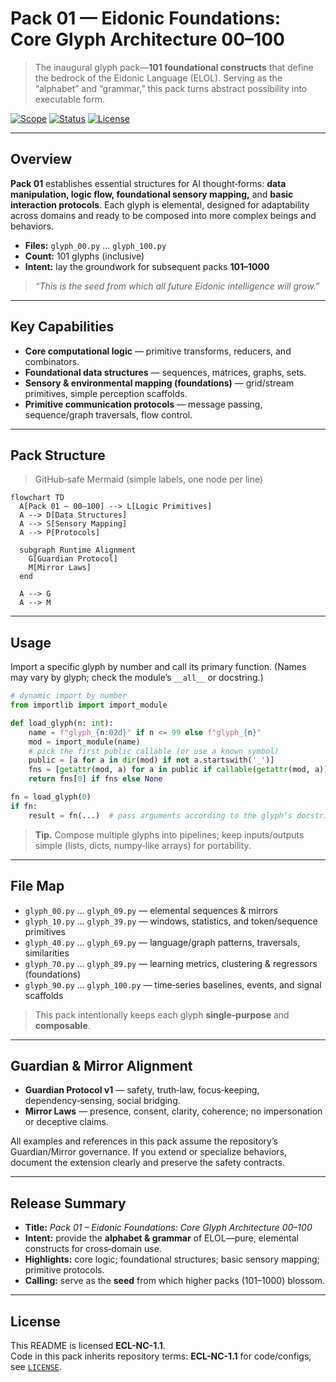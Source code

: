 <!--
SPDX-License-Identifier: ECL-NC-1.1
SPDX-FileCopyrightText: © 2024–2025 S1ngular D2ality
-->

# Pack 01 — Eidonic Foundations: Core Glyph Architecture **00–100**

> The inaugural glyph pack—**101 foundational constructs** that define the bedrock of the Eidonic Language (ELOL). Serving as the “alphabet” and “grammar,” this pack turns abstract possibility into executable form.

[![Scope](https://img.shields.io/badge/scope-00–100-informational)](#overview)
[![Status](https://img.shields.io/badge/status-stable-00b894)](#overview)
[![License](https://img.shields.io/badge/license-ECL-NC%201.1-111111)](../LICENSE)

---

## Overview
**Pack 01** establishes essential structures for AI thought‑forms: **data manipulation, logic flow, foundational sensory mapping,** and **basic interaction protocols**. Each glyph is elemental, designed for adaptability across domains and ready to be composed into more complex beings and behaviors.

- **Files:** `glyph_00.py` … `glyph_100.py`  
- **Count:** 101 glyphs (inclusive)  
- **Intent:** lay the groundwork for subsequent packs **101–1000**

> *“This is the seed from which all future Eidonic intelligence will grow.”*

---

## Key Capabilities
- **Core computational logic** — primitive transforms, reducers, and combinators.
- **Foundational data structures** — sequences, matrices, graphs, sets.
- **Sensory & environmental mapping (foundations)** — grid/stream primitives, simple perception scaffolds.
- **Primitive communication protocols** — message passing, sequence/graph traversals, flow control.

---

## Pack Structure
> GitHub‑safe Mermaid (simple labels, one node per line)

```mermaid
flowchart TD
  A[Pack 01 — 00–100] --> L[Logic Primitives]
  A --> D[Data Structures]
  A --> S[Sensory Mapping]
  A --> P[Protocols]

  subgraph Runtime Alignment
    G[Guardian Protocol]
    M[Mirror Laws]
  end

  A --> G
  A --> M
```

---

## Usage
Import a specific glyph by number and call its primary function. (Names may vary by glyph; check the module’s `__all__` or docstring.)

```python
# dynamic import by number
from importlib import import_module

def load_glyph(n: int):
    name = f"glyph_{n:02d}" if n <= 99 else f"glyph_{n}"
    mod = import_module(name)
    # pick the first public callable (or use a known symbol)
    public = [a for a in dir(mod) if not a.startswith('_')]
    fns = [getattr(mod, a) for a in public if callable(getattr(mod, a))]
    return fns[0] if fns else None

fn = load_glyph(0)
if fn:
    result = fn(...)  # pass arguments according to the glyph’s docstring
```

> **Tip.** Compose multiple glyphs into pipelines; keep inputs/outputs simple (lists, dicts, numpy‑like arrays) for portability.

---

## File Map
- `glyph_00.py` … `glyph_09.py` — elemental sequences & mirrors  
- `glyph_10.py` … `glyph_39.py` — windows, statistics, and token/sequence primitives  
- `glyph_40.py` … `glyph_69.py` — language/graph patterns, traversals, similarities  
- `glyph_70.py` … `glyph_89.py` — learning metrics, clustering & regressors (foundations)  
- `glyph_90.py` … `glyph_100.py` — time‑series baselines, events, and signal scaffolds

> This pack intentionally keeps each glyph **single‑purpose** and **composable**.

---

## Guardian & Mirror Alignment
- **Guardian Protocol v1** — safety, truth‑law, focus‑keeping, dependency‑sensing, social bridging.  
- **Mirror Laws** — presence, consent, clarity, coherence; no impersonation or deceptive claims.

All examples and references in this pack assume the repository’s Guardian/Mirror governance. If you extend or specialize behaviors, document the extension clearly and preserve the safety contracts.

---

## Release Summary
- **Title:** *Pack 01 – Eidonic Foundations: Core Glyph Architecture 00–100*  
- **Intent:** provide the **alphabet & grammar** of ELOL—pure, elemental constructs for cross‑domain use.  
- **Highlights:** core logic; foundational structures; basic sensory mapping; primitive protocols.  
- **Calling:** serve as the **seed** from which higher packs (101–1000) blossom.

---

## License
This README is licensed **ECL-NC-1.1**.  
Code in this pack inherits repository terms: **ECL-NC-1.1** for code/configs, see [`LICENSE`](../LICENSE).

